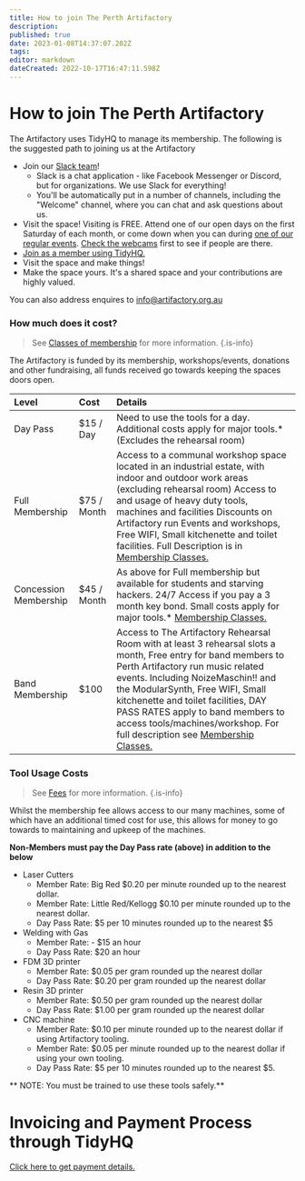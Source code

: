 ```yaml
---
title: How to join The Perth Artifactory
description: 
published: true
date: 2023-01-08T14:37:07.202Z
tags: 
editor: markdown
dateCreated: 2022-10-17T16:47:11.598Z
---
```


# How to join The Perth Artifactory

The Artifactory uses TidyHQ to manage its membership. The following is the suggested path to joining us at the Artifactory

- Join our [Slack team](https://perthartifactory.slack.com/archives/C01M7UR7NHG)!
    - Slack is a chat application - like Facebook Messenger or Discord, but for organizations. We use Slack for everything!
    - You'll be automatically put in a number of channels, including the "Welcome" channel, where you can chat and ask questions about us.
- Visit the space! Visiting is FREE. Attend one of our open days on the first Saturday of each month, or come down when you can during [one of our regular events](https://calendar.google.com/calendar/embed?src=q9bs8ul7umfnm4m02eq535114o%40group.calendar.google.com&amp;ctz=Australia/Perth). [Check the webcams](http://space.artifactory.org.au) first to see if people are there.
- [Join as a member using TidyHQ.](https://artifactory.tidyhq.com/public/membership_levels)
- Visit the space and make things!
- Make the space yours. It's a shared space and your contributions are highly valued.

You can also address enquires to info@artifactory.org.au

### How much does it cost?

> See [Classes of membership](/docs/policies/classes_of_membership) for more information.
{.is-info}

The Artifactory is funded by its membership, workshops/events, donations and other fundraising, all funds received go towards keeping the spaces doors open.

| Level                 | Cost         | Details                                                                                                                                                                                                                                                                                                                                                                                                                                                                           |
|:----------------------|:-------------|:----------------------------------------------------------------------------------------------------------------------------------------------------------------------------------------------------------------------------------------------------------------------------------------------------------------------------------------------------------------------------------------------------------------------------------------------------------------------------------|
| Day Pass         | \$15 / Day   | Need to use the tools for a day. Additional costs apply for major tools.\* (Excludes the rehearsal room)                                                                                                                                                                                                                                                                                                                                                                          |
| Full Membership       | \$75 / Month | Access to a communal workshop space located in an industrial estate, with indoor and outdoor work areas (excluding rehearsal room) Access to and usage of heavy duty tools, machines and facilities Discounts on Artifactory run Events and workshops, Free WIFI, Small kitchenette and toilet facilities. Full Description is in [Membership Classes.](https://wiki.artifactory.org.au/doku.php?id=committee:committeerulings#full_membership)                                   |
| Concession Membership | \$45 / Month | As above for Full membership but available for students and starving hackers. 24/7 Access if you pay a 3 month key bond. Small costs apply for major tools.\* [Membership Classes.](https://wiki.artifactory.org.au/doku.php?id=committee:committeerulings#concession_membership)                                                                                                                                                                                                 |
| Band Membership       | \$100        | Access to The Artifactory Rehearsal Room with at least 3 rehearsal slots a month, Free entry for band members to Perth Artifactory run music related events. Including NoizeMaschin!! and the ModularSynth, Free WIFI, Small kitchenette and toilet facilities, DAY PASS RATES apply to band members to access tools/machines/workshop. For full description see [Membership Classes.](https://wiki.artifactory.org.au/doku.php?id=committee:committeerulings#band_membership) |

### Tool Usage Costs

> See [Fees](/docs/policies/fees) for more information.
{.is-info}

Whilst the membership fee allows access to our many machines, some of which have an additional timed cost for use, this allows for money to go towards to maintaining and upkeep of the machines.

**Non-Members must pay the Day Pass rate (above) in addition to the below**

-   Laser Cutters
    -   Member Rate: Big Red \$0.20 per minute rounded up to the nearest dollar.
    -   Member Rate: Little Red/Kellogg \$0.10 per minute rounded up to the nearest dollar.
    -   Day Pass Rate: \$5 per 10 minutes rounded up to the nearest \$5
-   Welding with Gas
    -   Member Rate: - \$15 an hour
    -   Day Pass Rate: \$20 an hour
-   FDM 3D printer
    -   Member Rate: \$0.05 per gram rounded up the nearest dollar
    -   Day Pass Rate: \$0.20 per gram rounded up the nearest dollar
-   Resin 3D printer
    -   Member Rate: \$0.50 per gram rounded up the nearest dollar
    -   Day Pass Rate: \$1.00 per gram rounded up the nearest dollar
-   CNC machine
    -   Member Rate: \$0.10 per minute rounded up to the nearest dollar if using Artifactory tooling.
    -   Member Rate: \$0.05 per minute rounded up to the nearest dollar if using your own tooling.
    -   Day Pass Rate: \$5 per 10 minutes rounded up to the nearest \$5.

\*\* NOTE: You must be trained to use these tools safely.\*\*

# Invoicing and Payment Process through TidyHQ

[Click here to get payment details.](/docs/committee/tidyclub)
